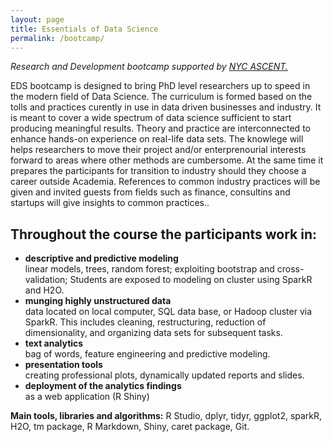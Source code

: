 ```yaml
---
layout: page
title: Essentials of Data Science
permalink: /bootcamp/
---
```


*Research and Development bootcamp supported by [NYC ASCENT.](http://www.nycascent.org/)*

EDS bootcamp is designed to bring PhD level researchers up to speed in the modern field of Data Science. The curriculum is formed based on the tolls and practices curently in use in data driven businesses and industry. It is meant to cover a wide spectrum of data science sufficient to start producing meaningful results. Theory and practice are interconnected to enhance hands-on experience on real-life data sets. The knowlege will helps researchers to move their project and/or enterprenourial interests forward to areas where other methods are cumbersome. At the same time it prepares the participants for transition to industry should they choose a career outside Academia. References to common industry practices will be given and invited guests from fields such as finance, consultins and startups will give insights to common practices..   

## Throughout the course the participants work in:


  * __descriptive and predictive modeling__   
  linear models, trees, random forest; exploiting bootstrap and cross-validation; Students are exposed to modeling on cluster using SparkR and H2O.    
  * __munging highly unstructured data__     
  data located on local computer, SQL data base, or Hadoop cluster via SparkR. This includes cleaning, restructuring, reduction of dimensionality, and organizing data sets for subsequent tasks. 
   * __text analytics__    
  bag of words, feature engineering and predictive modeling.
  * __presentation tools__    
  creating professional plots, dynamically updated reports and slides. 
  * __deployment of the analytics findings__  
  as a web application (R Shiny)
  
**Main tools, libraries and algorithms:**   R Studio, dplyr, tidyr, ggplot2, sparkR, H2O, tm package, R Markdown, Shiny, caret package, Git.

